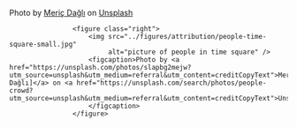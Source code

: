 Photo by [Meriç
Dağlı](https://unsplash.com/photos/slapbg2mejw?utm_source=unsplash&utm_medium=referral&utm_content=creditCopyText)  on [Unsplash](https://unsplash.com/search/photos/people-crowd?utm_source=unsplash&utm_medium=referral&utm_content=creditCopyText)



                    <figure class="right">
                        <img src="../figures/attribution/people-time-square-small.jpg" 
                             alt="picture of people in time square" />
                        <figcaption>Photo by <a href="https://unsplash.com/photos/slapbg2mejw?utm_source=unsplash&utm_medium=referral&utm_content=creditCopyText">Meriç Dağlı]</a> on <a href="https://unsplash.com/search/photos/people-crowd?utm_source=unsplash&utm_medium=referral&utm_content=creditCopyText">Unsplash</a>
                        </figcaption>
                    </figure>
